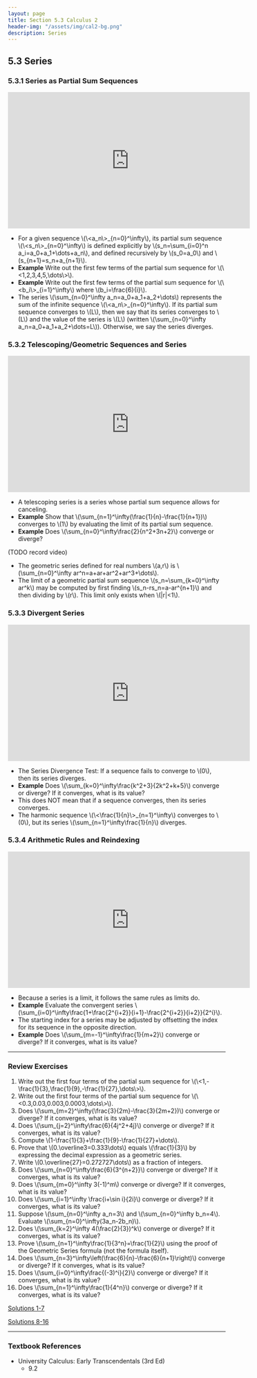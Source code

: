 ```yaml
---
layout: page
title: Section 5.3 Calculus 2
header-img: "/assets/img/cal2-bg.png"
description: Series
---
```


## 5.3 Series

### 5.3.1 Series as Partial Sum Sequences

<iframe width="560" height="315" src="https://www.youtube.com/embed/docTkY5KEOI" frameborder="0" allowfullscreen></iframe>

- For a given sequence \\(\\<a_n\\>\_{n=0}^\infty\\), its
  partial sum sequence \\(\\<s_n\\>\_{n=0}^\infty\\) is defined explicitly
  by \\(s_n=\sum_{i=0}^n a_i=a_0+a_1+\dots+a_n\\), and defined recursively by
  \\(s_0=a_0\\) and \\(s_{n+1}=s_n+a_{n+1}\\).
- **Example** Write out the first few terms of the partial sum sequence for
  \\(\\<1,2,3,4,5,\dots\\>\\).
- **Example** Write out the first few terms of the partial sum sequence for
  \\(\\<b_i\\>\_{i=1}^\infty\\) where \\(b_i=\frac{6}{i}\\).
- The series \\(\sum_{n=0}^\infty a_n=a_0+a_1+a_2+\dots\\) represents the
  sum of the infinite sequence \\(\\<a_n\\>\_{n=0}^\infty\\). If its
  partial sum sequence converges to \\(L\\), then we say that its series
  converges to \\(L\\) and the value of the series is \\(L\\)
  (written \\(\sum_{n=0}^\infty a_n=a_0+a_1+a_2+\dots=L\\)). Otherwise,
  we say the series diverges.

### 5.3.2 Telescoping/Geometric Sequences and Series

<iframe width="560" height="315" src="https://www.youtube.com/embed/hI9SNAt7HMQ" frameborder="0" allowfullscreen></iframe>

- A telescoping series is a series whose partial sum sequence allows for
  canceling.
- **Example** Show that \\(\sum_{n=1}^\infty(\frac{1}{n}-\frac{1}{n+1})\\)
  converges to \\(1\\) by evaluating the limit of its partial sum sequence.
- **Example** Does \\(\sum_{n=0}^\infty\frac{2}{n^2+3n+2}\\) converge or
  diverge?

(TODO record video)

- The geometric series defined for real numbers \\(a,r\\) is
  \\(\sum_{n=0}^\infty ar^n=a+ar+ar^2+ar^3+\dots\\).
- The limit of a geometric partial sum sequence \\(s_n=\sum_{k=0}^\infty ar^k\\)
  may be computed by first finding \\(s_n-rs_n=a-ar^{n+1}\\) and then
  dividing by \\(r\\). This limit only exists when \\(|r|<1\\).

### 5.3.3 Divergent Series

<iframe width="560" height="315" src="https://www.youtube.com/embed/zZreQ7WzkLs" frameborder="0" allowfullscreen></iframe>

- The Series Divergence Test: If a sequence fails to converge to \\(0\\),
  then its series diverges.
- **Example** Does \\(\sum_{k=0}^\infty\frac{k^2+3}{2k^2+k+5}\\) converge or
  diverge? If it converges, what is its value?
- This does NOT mean that if a sequence converges, then its series converges.
- The harmonic sequence \\(\\<\frac{1}{n}\\>\_{n=1}^\infty\\) converges to
  \\(0\\), but its series \\(\sum_{n=1}^\infty\frac{1}{n}\\) diverges.

### 5.3.4 Arithmetic Rules and Reindexing

<iframe width="560" height="315" src="https://www.youtube.com/embed/-_3H1IEtz0I" frameborder="0" allowfullscreen></iframe>

- Because a series is a limit, it follows the same rules as limits do.
- **Example** Evaluate the convergent series
  \\(\sum_{i=0}^\infty\frac{1+\frac{2^{i+2}}{i+1}-\frac{2^{i+2}}{i+2}}{2^i}\\).
- The starting index for a series may be adjusted by offsetting the index for
  its sequence in the opposite direction.
- **Example** Does \\(\sum_{m=-1}^\infty\frac{1}{m+2}\\) converge or
  diverge? If it converges, what is its value?

---

### Review Exercises

1.  Write out the first four terms of the partial sum sequence for
    \\(\\<1,-\frac{1}{3},\frac{1}{9},-\frac{1}{27},\dots\\>\\).
1.  Write out the first four terms of the partial sum sequence for
    \\(\\<0.3,0.03,0.003,0.0003,\dots\\>\\).
1.  Does \\(\sum_{m=2}^\infty(\frac{3}{2m}-\frac{3}{2m+2})\\) converge or
    diverge? If it converges, what is its value?
1.  Does \\(\sum_{j=2}^\infty\frac{6}{4j^2+4j}\\) converge or
    diverge? If it converges, what is its value?
1.  Compute \\(1-\frac{1}{3}+\frac{1}{9}-\frac{1}{27}+\dots\\).
1.  Prove that \\(0.\overline3=0.333\dots\\) equals \\(\frac{1}{3}\\)
    by expressing the decimal
    expression as a geometric series.
1.  Write \\(0.\overline{27}=0.272727\dots\\) as a fraction of integers.
1.  Does \\(\sum_{n=0}^\infty\frac{6}{3^{n+2}}\\) converge or
    diverge? If it converges, what is its value?
1.  Does \\(\sum_{m=0}^\infty 3(-1)^m\\) converge or
    diverge? If it converges, what is its value?
1.  Does \\(\sum_{i=1}^\infty \frac{i+\sin i}{2i}\\) converge or
    diverge? If it converges, what is its value?
1.  Suppose \\(\sum_{n=0}^\infty a_n=3\\) and
    \\(\sum_{n=0}^\infty b_n=4\\). Evaluate
    \\(\sum_{n=0}^\infty(3a_n-2b_n)\\).
1.  Does \\(\sum_{k=2}^\infty 4(\frac{2}{3})^k\\) converge or
    diverge? If it converges, what is its value?
1.  Prove \\(\sum_{n=1}^\infty\frac{1}{3^n}=\frac{1}{2}\\)
    using the proof of the Geometric Series formula (not the formula
    itself).
1.  Does \\(\sum_{n=3}^\infty\left(\frac{6}{n}-\frac{6}{n+1}\right)\\)
    converge or diverge? If it converges, what is its value?
1.  Does \\(\sum_{i=0}^\infty\frac{(-3)^i}{2}\\) converge or
    diverge? If it converges, what is its value?
1.  Does \\(\sum_{n=1}^\infty\frac{1}{4^n}\\) converge or
    diverge? If it converges, what is its value?


[Solutions 1-7](/resources/calculus2/solutions/5.3a.pdf)

[Solutions 8-16](/resources/calculus2/solutions/5.3b.pdf)

---

### Textbook References

- University Calculus: Early Transcendentals (3rd Ed)
    - 9.2
